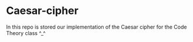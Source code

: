 # Caesar-cipher
In this repo is stored our implementation of the Caesar cipher for the Code Theory class ^_^
